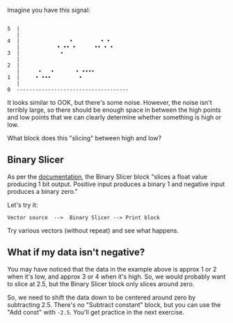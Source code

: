 Imagine you have this signal:

```

5  |                                 
   |                               
4  |                •         • •     
   |            • •• •      •• • •         
3  |             •                  
   |                               
2  |                               
   |      •   •       • ••••             
1  |     • •••         •                
   |                                 
0  ------------------------------------

```

It looks similar to OOK, but there's some noise. However, the noise isn't terribly large, so there should be enough space in between the high points and low points that we can clearly determine whether something is high or low.

What block does this "slicing" between high and low?

## Binary Slicer

As per the [documentation](https://wiki.gnuradio.org/index.php/Binary_Slicer), the Binary Slicer block "slices a float value producing 1 bit output. Positive input produces a binary 1 and negative input produces a binary zero."

Let's try it:

```
Vector source  -->  Binary Slicer --> Print block
```

Try various vectors (without repeat) and see what happens.

## What if my data isn't negative?

You may have noticed that the data in the example above is approx 1 or 2 when it's low, and approx 3 or 4 when it's high. So, we would probably want to slice at 2.5, but the Binary Slicer block only slices around zero.

So, we need to shift the data down to be centered around zero by subtracting 2.5. There's no "Subtract constant" block, but you can use the "Add const" with `-2.5`. You'll get practice in the next exercise.


